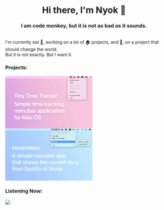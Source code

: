 <h1 align="center">Hi there, I'm Nyok 👋</h1>
<h3 align="center">I am code monkey, but it is not as bad as it sounds.</h3>
<br/>
I'm currently eat 🍒, working on a lot of 🏠 projects, and 🤫, on a project that should change the world.
<br/> 
But it is not exactly. But I want it.
<br/>

<h3>Projects:</h3>
<p>
  <a href="https://github.com/nyok/TinyTimeTracker"><img src="https://github.com/nyok/TinyTimeTracker/blob/main/docs/screenshot.png" align="center"  height="168" /></a>
  <a href="https://github.com/nyok/MusicMenu"><img src="https://github.com/nyok/MusicMenu/blob/main/docs/screenshot.png" align="center"  height="168" /></a>
</p>


<h3>Listening Now:</h3>
<img src="https://nyok.ru/spotify/image/" align="center"  height="84" />
